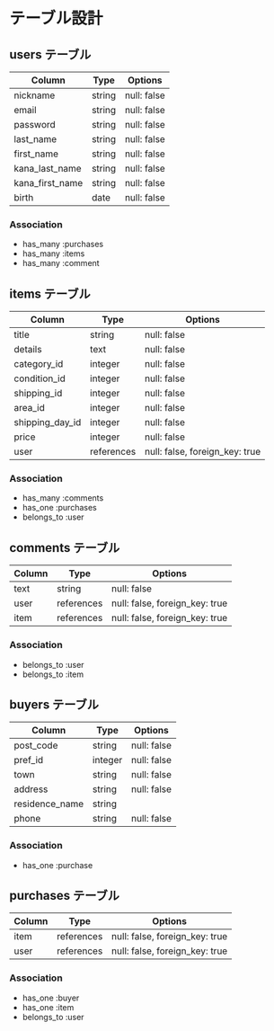 # テーブル設計

## users テーブル

| Column          | Type       | Options                        |
| --------------- | ---------- | ------------------------------ |
| nickname        | string     | null: false                    |
| email           | string     | null: false                    |
| password        | string     | null: false                    |
| last_name       | string     | null: false                    |
| first_name      | string     | null: false                    |
| kana_last_name  | string     | null: false                    |
| kana_first_name | string     | null: false                    |
| birth           | date       | null: false                    |

### Association

- has_many :purchases
- has_many :items
- has_many :comment

## items テーブル

| Column          | Type       | Options                        |
| --------------- | ---------- | ------------------------------ |
| title           | string     | null: false                    |
| details         | text       | null: false                    |
| category_id     | integer    | null: false                    |
| condition_id    | integer    | null: false                    |
| shipping_id     | integer    | null: false                    |
| area_id         | integer    | null: false                    |
| shipping_day_id | integer    | null: false                    |
| price           | integer    | null: false                    |
| user            | references | null: false, foreign_key: true |

### Association

- has_many :comments
- has_one :purchases
- belongs_to :user


## comments テーブル

| Column    | Type       | Options                        |
| --------- | ---------- | ------------------------------ |
| text      | string     | null: false                    |
| user      | references | null: false, foreign_key: true |
| item      | references | null: false, foreign_key: true |

### Association

- belongs_to :user
- belongs_to :item

## buyers テーブル

| Column          | Type       | Options                        |
| --------------- | ---------- | ------------------------------ |
| post_code       | string     | null: false                    |
| pref_id         | integer    | null: false                    |
| town            | string     | null: false                    |
| address         | string     | null: false                    |
| residence_name  | string     |                                |
| phone           | string     | null: false                    |

### Association

- has_one :purchase

## purchases テーブル

| Column     | Type       | Options                        |
| ---------- | ---------- | ------------------------------ |
| item       | references | null: false, foreign_key: true |
| user       | references | null: false, foreign_key: true |

### Association

- has_one :buyer
- has_one :item
- belongs_to :user